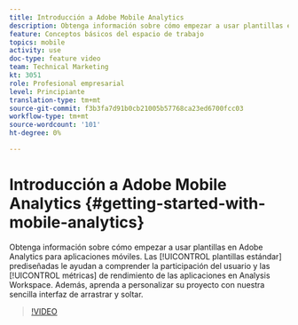 ```yaml
---
title: Introducción a Adobe Mobile Analytics
description: Obtenga información sobre cómo empezar a usar plantillas en Adobe Analytics para aplicaciones móviles. Las plantillas estándar creadas previamente le ayudan a comprender la participación del usuario y las métricas de rendimiento de las aplicaciones en Analysis Workspace. Además, aprenda a personalizar su proyecto con nuestra sencilla interfaz de arrastrar y soltar.
feature: Conceptos básicos del espacio de trabajo
topics: mobile
activity: use
doc-type: feature video
team: Technical Marketing
kt: 3051
role: Profesional empresarial
level: Principiante
translation-type: tm+mt
source-git-commit: f3b3fa7d91b0cb21005b57768ca23ed6700fcc03
workflow-type: tm+mt
source-wordcount: '101'
ht-degree: 0%

---
```



# Introducción a Adobe Mobile Analytics {#getting-started-with-mobile-analytics}

Obtenga información sobre cómo empezar a usar plantillas en Adobe Analytics para aplicaciones móviles. Las [!UICONTROL plantillas estándar] prediseñadas le ayudan a comprender la participación del usuario y las [!UICONTROL métricas] de rendimiento de las aplicaciones en Analysis Workspace. Además, aprenda a personalizar su proyecto con nuestra sencilla interfaz de arrastrar y soltar.

>[!VIDEO](https://video.tv.adobe.com/v/27826/?quality=12)
